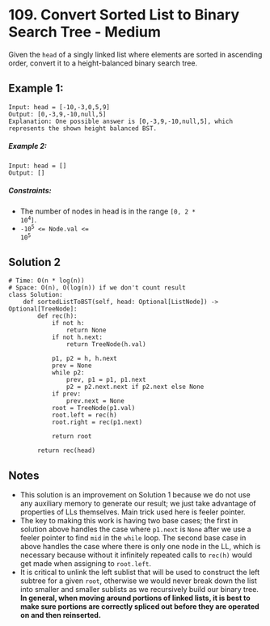 # 109. Convert Sorted List to Binary Search Tree - Medium

Given the `head` of a singly linked list where elements are sorted in ascending order, convert it to a height-balanced binary search tree.

## Example 1:

```
Input: head = [-10,-3,0,5,9]
Output: [0,-3,9,-10,null,5]
Explanation: One possible answer is [0,-3,9,-10,null,5], which represents the shown height balanced BST.
```

##### Example 2:

```
Input: head = []
Output: []
```

##### Constraints:


- The number of nodes in head is in the range <code>[0, 2 * 10<sup>4</sup>]</code>.
- <code>-10<sup>5</sup> <= Node.val <= 10<sup>5</sup></code>


## Solution 2

```
# Time: O(n * log(n))
# Space: O(n), O(log(n)) if we don't count result
class Solution:
    def sortedListToBST(self, head: Optional[ListNode]) -> Optional[TreeNode]:
        def rec(h):
            if not h:
                return None
            if not h.next:
                return TreeNode(h.val)
            
            p1, p2 = h, h.next
            prev = None
            while p2:
                prev, p1 = p1, p1.next
                p2 = p2.next.next if p2.next else None
            if prev:
                prev.next = None
            root = TreeNode(p1.val)
            root.left = rec(h)
            root.right = rec(p1.next)
            
            return root
        
        return rec(head)
```

## Notes
- This solution is an improvement on Solution 1 because we do not use any auxiliary memory to generate our result; we just take advantage of properties of LLs themselves. Main trick used here is feeler pointer.
- The key to making this work is having two base cases; the first in solution above handles the case where `p1.next` is `None` after we use a feeler pointer to find `mid` in the `while` loop. The second base case in above handles the case where there is only one node in the LL, which is necessary because without it infinitely repeated calls to `rec(h)` would get made when assigning to `root.left`.
- It is critical to unlink the left sublist that will be used to construct the left subtree for a given `root`, otherwise we would never break down the list into smaller and smaller sublists as we recursively build our binary tree. __In general, when moving around portions of linked lists, it is best to make sure portions are correctly spliced out before they are operated on and then reinserted.__